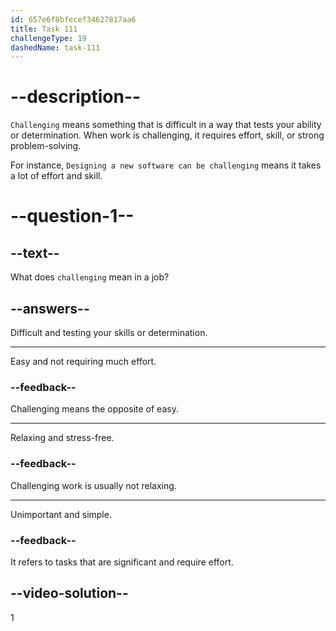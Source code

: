 ```yaml
---
id: 657e6f8bfecef34627817aa6
title: Task 111
challengeType: 19
dashedName: task-111
---
```


# --description--

`Challenging` means something that is difficult in a way that tests your ability or determination. When work is challenging, it requires effort, skill, or strong problem-solving. 

For instance, `Designing a new software can be challenging` means it takes a lot of effort and skill.


# --question-1--

## --text--

What does `challenging` mean in a job?

## --answers--

Difficult and testing your skills or determination.

---

Easy and not requiring much effort.

### --feedback--

Challenging means the opposite of easy.

---

Relaxing and stress-free.

### --feedback--

Challenging work is usually not relaxing.

---

Unimportant and simple.

### --feedback--

It refers to tasks that are significant and require effort.

## --video-solution--

1
